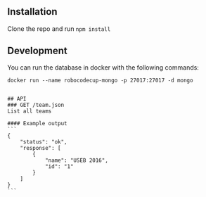 # 

## Installation
Clone the repo and run ```npm install```

## Development
You can run the database in docker with the following commands:


```docker run --name robocodecup-mongo -p 27017:27017 -d mongo```
``````

## API
### GET /team.json
List all teams

#### Example output
```
{
    "status": "ok",
    "response": [
        {
            "name": "USEB 2016",
            "id": "1"
        }
    ]
}
```
